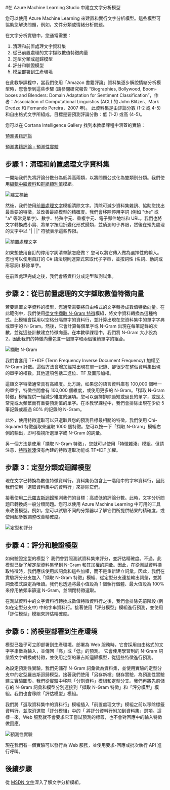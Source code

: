 <properties
	pageTitle="在 Azure Machine Learning Studio 中建立文字分析模型 | Microsoft Azure"
	description="如何在 Azure Machine Learning Studio 使用文字前置處理、N-Gram 或特徵雜湊來建立文字分析模型"
	services="machine-learning"
	documentationCenter=""
	authors="rastala"
	manager="paulettm"
	editor=""/>

<tags
	ms.service="machine-learning"
	ms.workload="data-services"
	ms.tgt_pltfrm="na"
	ms.devlang="na"
	ms.topic="article"
	ms.date="09/06/2016"
	ms.author="roastala" />


#在 Azure Machine Learning Studio 中建立文字分析模型

您可以使用 Azure Machine Learning 來建置和實行文字分析模型。這些模型可協助您解決問題，例如，文件分類或情緒分析問題。

在文字分析實驗中，您通常需要︰

 1. 清理和前置處理文字資料集
 2. 從已前置處理的文字擷取數值特徵向量
 3. 定型分類或迴歸模型
 4. 評分和驗證模型
 5. 模型部署到生產環境

在此教學課程中，當我們使用「Amazon 書籍評論」資料集逐步解說情緒分析模型時，您會學到這些步驟 (請參閱研究報告 “Biographies, Bollywood, Boom-boxes and Blenders: Domain Adaptation for Sentiment Classification”，作者：Association of Computational Linguistics (ACL) 的 John Blitzer、Mark Dredze 和 Fernando Pereira，2007 年)。 此資料集是由評論分數 (1-2 或 4-5) 和自由格式文字所組成。目標是要預測評論分數︰低 (1-2) 或高 (4-5)。

您可以在 Cortana Intelligence Gallery 找到本教學課程中涵蓋的實驗︰

[預測書籍評論](https://gallery.cortanaintelligence.com/Experiment/Predict-Book-Reviews-1)

[預測書籍評論 - 預測性實驗](https://gallery.cortanaintelligence.com/Experiment/Predict-Book-Reviews-Predictive-Experiment-1)

## 步驟 1：清理和前置處理文字資料集

一開始我們先將評論分數分為低與高兩類，以將問題公式化為雙類別分類。我們使用[編輯中繼資料](https://msdn.microsoft.com/library/azure/dn905986.aspx)和[群組類別值](https://msdn.microsoft.com/library/azure/dn906014.aspx)模組。

![建立標籤](./media/machine-learning-text-analytics-module-tutorial/create-label.png)

然後，我們使用[前置處理文字](https://msdn.microsoft.com/library/azure/mt762915.aspx)模組清除文字。清除可減少資料集雜訊、協助您找出最重要的特徵，並改善最終模型的精確度。我們會移除停用字詞 (例如 "the" 或 "a" 等常見單字)、數字、特殊字元、重複字元、電子郵件地址和 URL。我們也將文字轉換成小寫、將單字按屈折變化形式歸類，並偵測句子界限，然後在預先處理的文字中以 "| | |" 符號表示這些界限。

![前置處理文字](./media/machine-learning-text-analytics-module-tutorial/preprocess-text.png)

如果想使用自訂的停用字詞清單該怎麼做？ 您可以將它傳入做為選擇性的輸入。您也可以使用自訂的 C# 語法規則運算式來取代子字串，並按詞性 (名詞、動詞或形容詞) 移除單字。

在前置處理完成之後，我們會將資料分成定型和測試集。

## 步驟 2：從已前置處理的文字擷取數值特徵向量

若要建置文字資料的模型，您通常需要將自由格式的文字轉換成數值特徵向量。在此範例中，我們使用[從文字擷取 N-Gram 特徵](https://msdn.microsoft.com/library/azure/mt762916.aspx)模組，將文字資料轉換為這種格式。此模組會採用以空格分隔單字的資料行，並計算出現在您資料集中的單字字典或單字的 N-Gram。然後，它會計算每個單字或 N-Gram 出現在每筆記錄的次數，並從這些計數建立特徵向量。在本教學課程中，我們將 N-Gram 大小設為 2，因此我們的特徵向量包含一個單字和兩個後續單字的組合。

![擷取 N-Gram](./media/machine-learning-text-analytics-module-tutorial/extract-ngrams.png)

我們會套用 TF*IDF (Term Frequency Inverse Document Frequency) 加權至 N-Gram 計數。這個方法會增加經常出現在單一記錄、卻很少在整個資料集出現的單字的權數。其他選項包括二進位、TF 及圖形加權。

這類文字特徵通常具有高維度。比方說，如果您的語言資料庫有 100,000 個唯一的單字，特徵空間會有 100,000 個維度，或使用更多的 N-Gram。「擷取 N-Gram 特徵」模組提供一組減少維度的選項。您可以選擇排除過短或過長的單字，或是太常見或太頻繁而有重要預測值的單字。在本教學課程中，我們會排除出現在少於 5 筆記錄或超過 80% 的記錄的 N-Gram。

此外，使用特徵選取可以只選取與您的預測目標最相關的特徵。我們使用 Chi-Squared 特徵選取來選取 1000 個特徵。您可以按一下「擷取 N-Gram」模組右側的輸出，即可檢視所選單字或 N-Gram 的詞彙。

另一個方法是使用「擷取 N-Gram 特徵」，您就可以使用「特徵雜湊」模組。但請注意，[特徵雜湊](https://msdn.microsoft.com/library/azure/dn906018.aspx)沒有內建的特徵選取功能或 TF*IDF 加權。

## 步驟 3：定型分類或迴歸模型

現在文字已轉換為數值特徵資料行。資料集仍包含上一階段中的字串資料行，因此我們使用「選取資料集中的資料行」來排除它們。

接著使用[二元羅吉斯迴歸](https://msdn.microsoft.com/library/azure/dn905994.aspx)預測我們的目標︰高或低的評論分數。此時，文字分析問題已轉換成一般分類問題。您可以使用 Azure Machine Learning 中可用的工具來改善模型。例如，您可以試驗不同的分類器以了解它們所提供結果的精確度，或使用超參數調整改善精確度。

![定型和評分](./media/machine-learning-text-analytics-module-tutorial/scoring-text.png)

## 步驟 4：評分和驗證模型

如何驗證定型的模型？ 我們會對照測試資料集來評分，並評估精確度。不過，此模型已從了解定型資料集學到 N-Gram 和其加權的詞彙。因此，在從測試資料擷取特徵時，我們應該使用該詞彙和這些加權，而不是重新建立詞彙。因此，我們在實驗評分分支加入「擷取 N-Gram 特徵」模組、從定型分支連接輸出詞彙，並將詞彙模式設定為唯讀。我們也透過將最小值設為 1 個執行個體、最大值設為 100% 來停用依頻率篩選 N-Gram，並關閉特徵選取。

在測試資料中的文字資料行轉換成數值特徵資料行之後，我們會排除先前階段 (例如在定型分支中) 中的字串資料行。接著使用「評分模型」模組進行預測，並使用「評估模型」模組來評估精確度。

## 步驟 5：將模型部署到生產環境

模型已幾乎可立即部署到生產環境。部署為 Web 服務時，它會採用自由格式的文字字串做為輸入，並傳回「高」或「低」的預測。 它會使用學習到的 N-Gram 詞彙將文字轉換成特徵，並使用定型的羅吉斯迴歸模型，從這些特徵進行預測。

為設定預測性實驗，我們先儲存 N-Gram 詞彙做為資料集，並使用實驗的定型分支中的定型羅吉斯迴歸模型。接著我們使用「另存新檔」儲存實驗，為預測性實驗建立實驗圖形。我們從實驗中移除「分割資料」模組和定型分支。我們再將先前儲存的 N-Gram 詞彙和模型分別連接到「擷取 N-Gram 特徵」和「評分模型」模組。我們也會移除「評估模型」模組。

我們將「選取資料集中的資料行」模組插入「前置處理文字」模組之前以移除標籤資料行，並取消選取「評分模組」中的「 將評分資料行附加到資料集」選項。這樣一來，Web 服務就不會要求它正嘗試預測的標籤，也不會對回應中的輸入特徵做回應。

![預測性實驗](./media/machine-learning-text-analytics-module-tutorial/predictive-text.png)

現在我們有一個實驗可以發行為 Web 服務，並使用要求-回應或批次執行 API 進行呼叫。

## 後續步驟

從 [MSDN 文件](https://msdn.microsoft.com/library/azure/dn905886.aspx)深入了解文字分析模組。

<!----HONumber=AcomDC_0907_2016-->